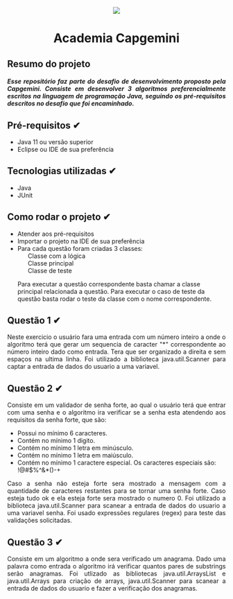 <p align="center">
<img src="https://user-images.githubusercontent.com/37522698/154759541-d24e4f61-f090-49e6-8892-907938bcf3aa.jpeg"/>
</p>

<h1 align="center">Academia Capgemini</h1>

<h2 align="left">Resumo do projeto</h2>

<h5 align="justify"> Esse repositório faz parte do desafio de desenvolvimento proposto pela Capgemini. Consiste em desenvolver 3 algoritmos preferencialmente escritos na linguagem de programação Java, seguindo os pré-requisitos descritos no desafio que foi encaminhado.</h5>

<h2 align="left">Pré-requisitos ✔</h2>
<ul>
    <li>Java 11 ou versão superior</li>
    <li>Eclipse ou IDE de sua preferência</li>
</ul>

<h2 align="left">Tecnologias utilizadas ✔</h2>
<ul>
    <li>Java</li>
    <li>JUnit</li>
</ul>

<h2 align="left">Como rodar o projeto ✔</h2>
<ul>
    <li>Atender aos pré-requisitos</li>
    <li>Importar o projeto na IDE de sua preferência</li>
    <li>Para cada questão foram criadas 3 classes:
      <ol>Classe com a lógica</ol>
      <ol>Classe principal</ol>
      <ol>Classe de teste</ol>
    </li>
  <p>Para executar a questão correspondente basta chamar a classe principal relacionada a questão. Para executar o caso de teste da questão basta rodar o teste da classe com o nome correspondente.</p>
</ul>

<h2 align="left">Questão 1 ✔</h2>

<p align="justify">Neste exercicio o usuário fara uma entrada com um número inteiro a onde o algoritmo terá que gerar um sequencia de caracter "*" correspondente ao número inteiro dado como entrada. Tera que ser organizado a direita e sem espaços na ultima linha. Foi utilizado a biblioteca java.util.Scanner para captar a entrada de dados do usuario a uma variavel.</p>



<h2 align="left">Questão 2 ✔</h2>

<p align="justify">Consiste em um validador de senha forte, ao qual o usuário terá que entrar com uma senha e o algoritmo ira verificar se a senha esta atendendo aos requisitos da senha forte, que são:</p>
<ul>
    <li>Possui no mínimo 6 caracteres.</li>
    <li>Contém no mínimo 1 digito.</li>
    <li>Contém no mínimo 1 letra em minúsculo.</li>
    <li>Contém no mínimo 1 letra em maiúsculo.</li>
    <li>Contém no mínimo 1 caractere especial. Os caracteres especiais são: !@#$%^&*()-+</li>
</ul>
<p align="justify">Caso a senha não esteja forte sera mostrado a mensagem com a quantidade de caracteres restantes para se tornar uma senha forte. Caso esteja tudo ok e ela esteja forte sera mostrado o numero 0. Foi utilizado a biblioteca java.util.Scanner para scanear a entrada de dados do usuario a uma variavel senha. Foi usado expressões regulares (regex) para teste das validações solicitadas.</p>

</p>



<h2 align="left">Questão 3 ✔</h2>

<p align="justify">Consiste em um algoritmo a onde sera verificado um anagrama. Dado uma palavra como entrada o algoritmo irá verificar quantos pares de substrings serão anagramas. Foi utlizado as bibliotecas java.util.ArraysList e java.util.Arrays para criação de arrays, java.util.Scanner para scanear a entrada de dados do usuario e fazer a verificação dos anagramas.</p>




